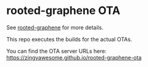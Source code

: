 rooted-graphene OTA
===

See [rooted-graphene](https://github.com/ZingyAwesome/rooted-graphene) for more details.

This repo executes the builds for the actual OTAs.

You can find the OTA server URLs here:  
https://zingyawesome.github.io/rooted-graphene-ota
